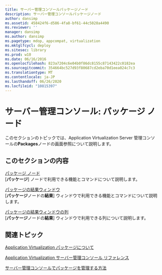 ```yaml
---
title: サーバー管理コンソールパッケージノード
description: サーバー管理コンソールパッケージノード
author: dansimp
ms.assetid: 458424f6-d586-4fa8-bf61-44c5028a4490
ms.reviewer: ''
manager: dansimp
ms.author: dansimp
ms.pagetype: mdop, appcompat, virtualization
ms.mktglfcycl: deploy
ms.sitesec: library
ms.prod: w10
ms.date: 06/16/2016
ms.openlocfilehash: 823a7204c6e04b0f86dc8155c87143422c0182ea
ms.sourcegitcommit: 354664bc527d93f80687cd2eba70d1eea024c7c3
ms.translationtype: MT
ms.contentlocale: ja-JP
ms.lasthandoff: 06/26/2020
ms.locfileid: "10815397"
---
```

# サーバー管理コンソール: パッケージ ノード


このセクションのトピックでは、Application Virtualization Server 管理コンソールの**Packages**ノードの画面参照について説明します。

## このセクションの内容


<a href="" id="packages-node"></a>[パッケージ ノード](packages-node.md)  
[**パッケージ**] ノードで利用できる機能とコマンドについて説明します。

<a href="" id="package-results-pane"></a>[パッケージの結果ウィンドウ](package-results-pane.md)  
[**パッケージ**ノードの**結果**] ウィンドウで利用できる機能とコマンドについて説明します。

<a href="" id="package-results-pane-columns"></a>[パッケージの結果ウィンドウの列](package-results-pane-columns.md)  
[**パッケージ**ノードの**結果**] ウィンドウで利用できる列について説明します。

## 関連トピック


[Application Virtualization パッケージについて](about-application-virtualization-packages.md)

[Application Virtualization サーバー管理コンソール リファレンス](application-virtualization-server-management-console-reference.md)

[サーバー管理コンソールでパッケージを管理する方法](how-to-manage-packages-in-the-server-management-console.md)

 

 





